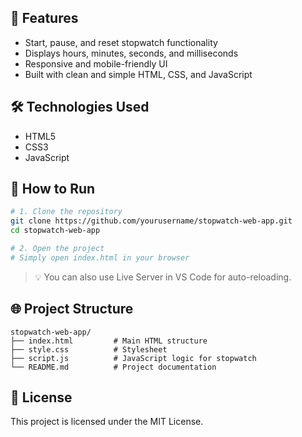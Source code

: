 ## 📌 Features

- Start, pause, and reset stopwatch functionality  
- Displays hours, minutes, seconds, and milliseconds  
- Responsive and mobile-friendly UI  
- Built with clean and simple HTML, CSS, and JavaScript  

## 🛠️ Technologies Used

- HTML5  
- CSS3  
- JavaScript  

## 🚀 How to Run

```bash
# 1. Clone the repository
git clone https://github.com/yourusername/stopwatch-web-app.git
cd stopwatch-web-app

# 2. Open the project
# Simply open index.html in your browser
```

> 💡 You can also use Live Server in VS Code for auto-reloading.

## 🌐 Project Structure

```
stopwatch-web-app/
├── index.html         # Main HTML structure
├── style.css          # Stylesheet
├── script.js          # JavaScript logic for stopwatch
└── README.md          # Project documentation
```

## 📄 License

This project is licensed under the MIT License.

